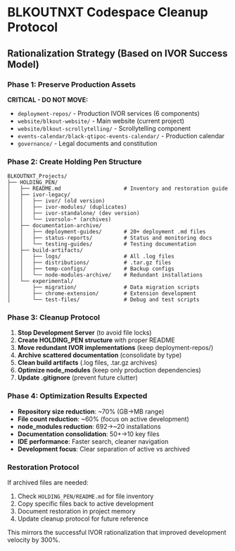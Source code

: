 # BLKOUTNXT Codespace Cleanup Protocol

## Rationalization Strategy (Based on IVOR Success Model)

### Phase 1: Preserve Production Assets
**CRITICAL - DO NOT MOVE:**
- `deployment-repos/` - Production IVOR services (6 components)
- `website/blkout-website/` - Main website (current project)
- `website/blkout-scrollytelling/` - Scrollytelling component
- `events-calendar/black-qtipoc-events-calendar/` - Production calendar
- `governance/` - Legal documents and constitution

### Phase 2: Create Holding Pen Structure
```
BLKOUTNXT_Projects/
├── HOLDING_PEN/
│   ├── README.md                    # Inventory and restoration guide
│   ├── ivor-legacy/
│   │   ├── ivor/ (old version)
│   │   ├── ivor-modules/ (duplicates)
│   │   ├── ivor-standalone/ (dev version)
│   │   └── ivorsolo-* (archives)
│   ├── documentation-archive/
│   │   ├── deployment-guides/       # 20+ deployment .md files
│   │   ├── status-reports/          # Status and monitoring docs
│   │   └── testing-guides/          # Testing documentation
│   ├── build-artifacts/
│   │   ├── logs/                    # All .log files
│   │   ├── distributions/           # .tar.gz files  
│   │   ├── temp-configs/            # Backup configs
│   │   └── node-modules-archive/    # Redundant installations
│   └── experimental/
│       ├── migration/               # Data migration scripts
│       ├── chrome-extension/        # Extension development
│       └── test-files/              # Debug and test scripts
```

### Phase 3: Cleanup Protocol
1. **Stop Development Server** (to avoid file locks)
2. **Create HOLDING_PEN structure** with proper README
3. **Move redundant IVOR implementations** (keep deployment-repos/)
4. **Archive scattered documentation** (consolidate by type)
5. **Clean build artifacts** (.log files, .tar.gz archives)
6. **Optimize node_modules** (keep only production dependencies)
7. **Update .gitignore** (prevent future clutter)

### Phase 4: Optimization Results Expected
- **Repository size reduction**: ~70% (GB→MB range)
- **File count reduction**: ~60% (focus on active development)
- **node_modules reduction**: 692→~20 installations
- **Documentation consolidation**: 50+→10 key files
- **IDE performance**: Faster search, cleaner navigation
- **Development focus**: Clear separation of active vs archived

### Restoration Protocol
If archived files are needed:
1. Check `HOLDING_PEN/README.md` for file inventory
2. Copy specific files back to active development
3. Document restoration in project memory
4. Update cleanup protocol for future reference

This mirrors the successful IVOR rationalization that improved development velocity by 300%.